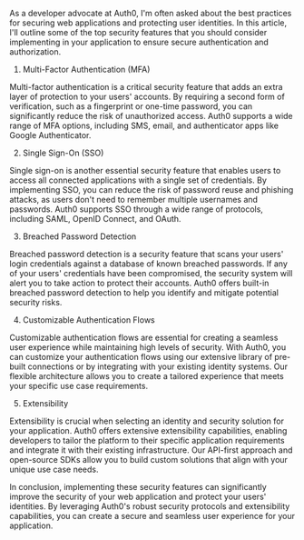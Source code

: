 As a developer advocate at Auth0, I'm often asked about the best practices for securing web applications and protecting user identities. In this article, I'll outline some of the top security features that you should consider implementing in your application to ensure secure authentication and authorization.

1. Multi-Factor Authentication (MFA)

Multi-factor authentication is a critical security feature that adds an extra layer of protection to your users' accounts. By requiring a second form of verification, such as a fingerprint or one-time password, you can significantly reduce the risk of unauthorized access. Auth0 supports a wide range of MFA options, including SMS, email, and authenticator apps like Google Authenticator.

2. Single Sign-On (SSO)

Single sign-on is another essential security feature that enables users to access all connected applications with a single set of credentials. By implementing SSO, you can reduce the risk of password reuse and phishing attacks, as users don't need to remember multiple usernames and passwords. Auth0 supports SSO through a wide range of protocols, including SAML, OpenID Connect, and OAuth.

3. Breached Password Detection

Breached password detection is a security feature that scans your users' login credentials against a database of known breached passwords. If any of your users' credentials have been compromised, the security system will alert you to take action to protect their accounts. Auth0 offers built-in breached password detection to help you identify and mitigate potential security risks.

4. Customizable Authentication Flows

Customizable authentication flows are essential for creating a seamless user experience while maintaining high levels of security. With Auth0, you can customize your authentication flows using our extensive library of pre-built connections or by integrating with your existing identity systems. Our flexible architecture allows you to create a tailored experience that meets your specific use case requirements.

5. Extensibility

Extensibility is crucial when selecting an identity and security solution for your application. Auth0 offers extensive extensibility capabilities, enabling developers to tailor the platform to their specific application requirements and integrate it with their existing infrastructure. Our API-first approach and open-source SDKs allow you to build custom solutions that align with your unique use case needs.

In conclusion, implementing these security features can significantly improve the security of your web application and protect your users' identities. By leveraging Auth0's robust security protocols and extensibility capabilities, you can create a secure and seamless user experience for your application.